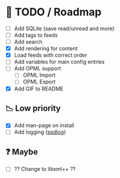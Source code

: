 # :page_with_curl: TODO / Roadmap
* [ ] Add SQLite (save read/unread and more)
* [ ] Add tags to feeds
* [ ] Add search
* [x] Add rendering for content
* [x] Load feeds with correct order
* [ ] Add variables for main config entries
* [ ] Add OPML support
  * [ ] OPML Import
  * [ ] OPML Export
* [x] Add GIF to README

## :chart_with_downwards_trend: Low priority
* [x] Add man-page on install
* [ ] Add logging ([spdlog](https://github.com/gabime/spdlog))

## :question: Maybe
* [ ] ?? Change to libxml++ ??
